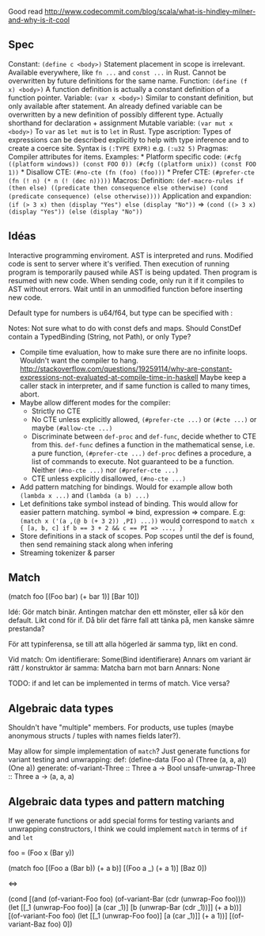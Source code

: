Good read http://www.codecommit.com/blog/scala/what-is-hindley-milner-and-why-is-it-cool

## Spec

Constant: `(define c <body>)`
	Statement placement in scope is irrelevant. Available everywhere, like `fn ...` and `const ...`
	in Rust. Cannot be overwritten by future definitions for the same name.
Function: `(define (f x) <body>)`
	A function definition is actually a constant definition of a function pointer.
Variable: `(var x <body>)`
	Similar to constant definition, but only available after statement. An already defined
	variable can be overwritten by a new definition of possibly different type.
	Actually shorthand for declaration + assignment
Mutable variable: `(var mut x <body>)`
	To `var` as `let mut` is to `let` in Rust.
Type ascription:
	Types of expressions can be described explicitly to help with type inference and to create a
	coerce site. Syntax is `(:TYPE EXPR)` e.g. `(:u32 5)`
Pragmas:
	Compiler attributes for items.
	Examples:
		* Platform specific code:
			`(#cfg ((platform windows)) (const FOO 0)) (#cfg ((platform unix)) (const FOO 1))`
		* Disallow CTE:
			`(#no-cte (fn (foo) (foo)))`
		* Prefer CTE:
			`(#prefer-cte (fn (! n) (* n (! (dec n)))))`
Macros:
	Definition:
		`(def-macro-rules if (then else)
			((predicate then consequence else otherwise)
			 (cond (predicate consequence) (else otherwise))))`
	Application and expandion:
		`(if (> 3 x) then (display "Yes") else (display "No"))`
		=>
		`(cond ((> 3 x) (display "Yes")) (else (display "No"))`


## Idéas

Interactive programming enviroment. AST is interpreted and runs. Modified code is sent to server
where it's verified. Then execution of running program is temporarily paused while AST is being
updated. Then program is resumed with new code.
When sending code, only run it if it compiles to AST without errors. Wait until in an unmodified
function before inserting new code.

Default type for numbers is u64/f64, but type can be specified with :

Notes:
Not sure what to do with const defs and maps. Should ConstDef contain a TypedBinding
(String, not Path), or only Type?

* Compile time evaluation, how to make sure there are no infinite loops.
  Wouldn't want the compiler to hang.
  http://stackoverflow.com/questions/19259114/why-are-constant-expressions-not-evaluated-at-compile-time-in-haskell
  Maybe keep a caller stack in interpreter, and if same function is called to many times, abort.
* Maybe allow different modes for the compiler:
  * Strictly no CTE
  * No CTE unless explicitly allowed, `(#prefer-cte ...)` or `(#cte ...)` or maybe `(#allow-cte ...)`
  * Discriminate between `def-proc` and `def-func`, decide whether to CTE from this.
    `def-func` defines a function in the mathematical sense, i.e. a pure function, `(#prefer-cte ...)`
    `def-proc` defines a procedure, a list of commands to execute. Not guaranteed to be a function. Neither `(#no-cte ...)` nor `(#prefer-cte ...)`
  * CTE unless explicitly disallowed, `(#no-cte ...)`
* Add pattern matching for bindings. Would for example allow both `(lambda x ...)` and `(lambda (a b) ...)`
* Let definitions take symbol instead of binding. This would allow for easier pattern matching.
  symbol => bind, expression => compare. E.g:
    `(match x ('(a ,(@ b (+ 3 2)) ,PI) ...))` would correspond to `match x { [a, b, c] if b == 3 + 2 && c == PI => ..., }`
* Store definitions in a stack of scopes. Pop scopes until the def is found, then send remaining stack along when infering
* Streaming tokenizer & parser


## Match

(match foo
  [(Foo bar) (+ bar 1)]
  [Bar       10])

Idé: Gör match binär. Antingen matchar den ett mönster, eller så kör den default.
     Likt cond för if.
     Då blir det färre fall att tänka på, men kanske sämre prestanda?

För att typinferensa, se till att alla högerled är samma typ, likt en cond.

Vid match:
  Om identifierare:
    Some(Bind identifierare)
  Annars om variant är rätt / konstruktor är samma:
    Matcha barn mot barn
  Annars:
    None

TODO: if and let can be implemented in terms of match. Vice versa?

## Algebraic data types

Shouldn't have "multiple" members. For products, use tuples (maybe
anonymous structs / tuples with names fields later?).

May allow for simple implementation of `match`?
Just generate functions for variant testing and unwrapping:
  def:
    (define-data (Foo a)
      (Three (a, a, a))
      (One   a))
  generate:
    of-variant-Three    :: Three a -> Bool
    unsafe-unwrap-Three :: Three a -> (a, a, a)

## Algebraic data types and pattern matching

If we generate functions or add special forms for testing variants and
unwrapping constructors, I think we could implement `match` in terms
of `if` and `let`

foo = (Foo x (Bar y))

(match foo
  [(Foo a (Bar b))   (+ a b)]
  [(Foo a _)         (+ a 1)]
  [Baz               0])

<=>

(cond [(and (of-variant-Foo foo) (of-variant-Bar (cdr (unwrap-Foo foo))))
       (let [[_1    (unwrap-Foo foo)]
             [a     (car _1)]
             [b     (unwrap-Bar (cdr _1))]]
         (+ a b))]
      [(of-variant-Foo foo)
       (let [[_1    (unwrap-Foo foo)]
             [a     (car _1)]]
         (+ a 1))]
      [(of-variant-Baz foo)
       0])
